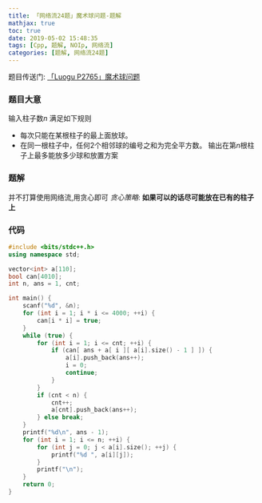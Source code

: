```yaml
---
title: 「网络流24题」魔术球问题-题解
mathjax: true
toc: true
date: 2019-05-02 15:48:35
tags: [Cpp, 题解, NOIp, 网络流]
categories: [题解, 网络流24题]
---
```


题目传送门: [「Luogu P2765」魔术球问题](https://www.luogu.org/problemnew/show/P2765)

<!--more-->

### 题目大意
输入柱子数$n$
满足如下规则
- 每次只能在某根柱子的最上面放球。
- 在同一根柱子中，任何2个相邻球的编号之和为完全平方数。
输出在第$n$根柱子上最多能放多少球和放置方案

### 题解
并不打算使用网络流,用贪心即可
*贪心策略*: __如果可以的话尽可能放在已有的柱子上__

### 代码
```cpp
#include <bits/stdc++.h>
using namespace std;

vector<int> a[110];
bool can[4010];
int n, ans = 1, cnt;

int main() {
    scanf("%d", &n);
    for (int i = 1; i * i <= 4000; ++i) {
        can[i * i] = true;
    }
    while (true) {
        for (int i = 1; i <= cnt; ++i) {
            if (can[ ans + a[ i ][ a[i].size() - 1 ] ]) {
                a[i].push_back(ans++);
                i = 0;
                continue;
            }
        }
        if (cnt < n) {
            cnt++;
            a[cnt].push_back(ans++);
        } else break;
    }
    printf("%d\n", ans - 1);
    for (int i = 1; i <= n; ++i) {
        for (int j = 0; j < a[i].size(); ++j) {
            printf("%d ", a[i][j]);
        }
        printf("\n");
    }
    return 0;
}
```